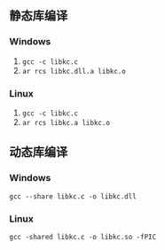 ## 静态库编译
### Windows
1. `gcc -c libkc.c`
2. `ar rcs libkc.dll.a libkc.o`

### Linux
1. `gcc -c libkc.c`
2. `ar rcs libkc.a libkc.o`

## 动态库编译
### Windows
`gcc --share libkc.c -o libkc.dll`

### Linux
`gcc -shared libkc.c -o libkc.so -fPIC`

